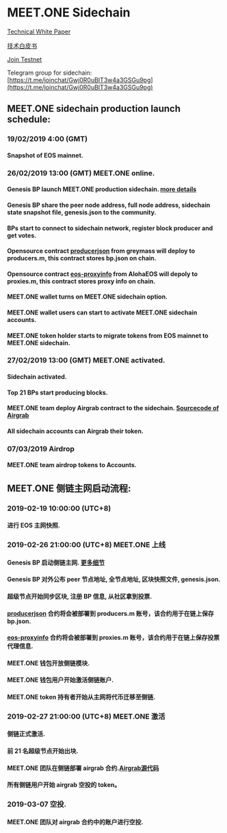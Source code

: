# MEET.ONE Sidechain 

[Technical White Paper](./technical-white-paper-EN.md)

[技术白皮书](./technical-white-paper-CN.md)

[Join Testnet](./testnet.md)

Telegram group for sidechain: [https://t.me/joinchat/Gwj0R0uBIT3w4a3GSGu9pg](https://t.me/joinchat/Gwj0R0uBIT3w4a3GSGu9pg)


## MEET.ONE sidechain production launch schedule:

### 19/02/2019 4:00 (GMT)  
#### Snapshot of EOS mainnet.

### 26/02/2019 13:00 (GMT) MEET.ONE online.
#### Genesis BP launch MEET.ONE production sidechain. [more details](./genesis) 
#### Genesis BP share the peer node address, full node address, sidechain state snapshot file, genesis.json to the community.
#### BPs start to connect to sidechain network, register block producer and get votes.
#### Opensource contract [producerjson](https://github.com/greymass/producerjson) from greymass will deploy to producers.m, this contract stores bp.json on chain.
#### Opensource contract [eos-proxyinfo](https://github.com/AlohaEOS/eos-proxyinfo) from AlohaEOS will depoly to proxies.m, this contract stores proxy info on chain.
#### MEET.ONE wallet turns on MEET.ONE sidechain option.
#### MEET.ONE wallet users can start to activate MEET.ONE sidechain accounts.
#### MEET.ONE token holder starts to migrate tokens from EOS mainnet to MEET.ONE sidechain.

### 27/02/2019 13:00 (GMT) MEET.ONE activated.
#### Sidechain activated.
#### Top 21 BPs start producing blocks.
#### MEET.ONE team deploy Airgrab contract to the sidechain. [Sourcecode of Airgrab](https://github.com/meet-one/sidechain-airgrab)
#### All sidechain accounts can Airgrab their token.

### 07/03/2019 Airdrop 
#### MEET.ONE team airdrop tokens to Accounts.


## MEET.ONE 侧链主网启动流程:

### 2019-02-19 10:00:00 (UTC+8) 
#### 进行 EOS 主网快照.

### 2019-02-26 21:00:00 (UTC+8) MEET.ONE 上线
#### Genesis BP 启动侧链主网. [更多细节](./genesis)
#### Genesis BP 对外公布 peer 节点地址, 全节点地址, 区块快照文件, genesis.json. 
#### 超级节点开始同步区块, 注册 BP 信息, 从社区拿到投票.
#### [producerjson](https://github.com/greymass/producerjson) 合约将会被部署到 producers.m 账号，该合约用于在链上保存 bp.json.
#### [eos-proxyinfo](https://github.com/AlohaEOS/eos-proxyinfo) 合约将会被部署到 proxies.m 账号，该合约用于在链上保存投票代理信息.
#### MEET.ONE 钱包开放侧链模块.
#### MEET.ONE 钱包用户开始激活侧链账户.
#### MEET.ONE token 持有者开始从主网将代币迁移至侧链.

### 2019-02-27 21:00:00 (UTC+8) MEET.ONE 激活
#### 侧链正式激活.
#### 前 21 名超级节点开始出块.
#### MEET.ONE 团队在侧链部署 airgrab 合约.[Airgrab源代码](https://github.com/meet-one/sidechain-airgrab)
#### 所有侧链用户开始 airgrab 空投的 token。

### 2019-03-07 空投.
#### MEET.ONE 团队对 airgrab 合约中的账户进行空投.
